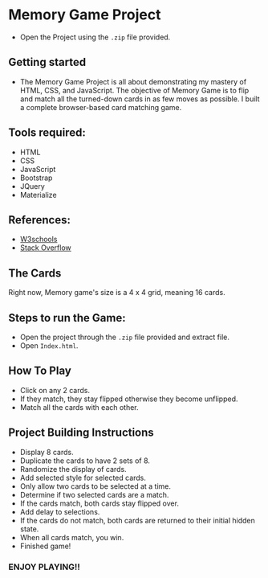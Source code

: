# Memory Game Project

* Open the Project using the `.zip` file provided. 

## Getting started

* The Memory Game Project is all about demonstrating my mastery of HTML, CSS, and JavaScript. The objective of Memory Game is to flip and match all the turned-down cards in as few moves as possible. I built a complete browser-based card matching game.

## Tools required:

* HTML 
* CSS 
* JavaScript 
* Bootstrap 
* JQuery 
* Materialize

## References:

* [W3schools](https://www.w3schools.com/)
* [Stack Overflow](https://stackoverflow.com/)

## The Cards

Right now, Memory game's size is a 4 x 4 grid, meaning 16 cards. 

## Steps to run the Game:

* Open the project through the `.zip` file provided and extract file.
* Open `Index.html`.

## How To Play

* Click on any 2 cards.
* If they match, they stay flipped otherwise they become unflipped.
* Match all the cards with each other.

## Project Building Instructions

* Display 8 cards.
* Duplicate the cards to have 2 sets of 8.
* Randomize the display of cards.
* Add selected style for selected cards.
* Only allow two cards to be selected at a time.
* Determine if two selected cards are a match.
* If the cards match, both cards stay flipped over.
* Add delay to selections.
* If the cards do not match, both cards are returned to their initial hidden state.
* When all cards match, you win.
* Finished game!
        
### ENJOY PLAYING!! ###